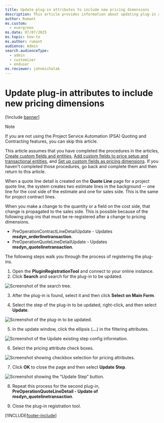 ```yaml
---
title: Update plug-in attributes to include new pricing dimensions
description: This article provides information about updating plug-in attributes for pricing dimensions.
author: Rumant
ms.custom: 
  - evergreen
ms.date: 07/07/2025
ms.topic: how-to
ms.author: rumant
audience: Admin
search.audienceType: 
  - admin
  - customizer
  - enduser
ms.reviewer: johnmichalak
---
```



# Update plug-in attributes to include new pricing dimensions

[!include [banner](../includes/psa-now-project-operations.md)]

> [!NOTE]
> If you are not using the Project Service Automation (PSA) Quoting and Contracting features, you can skip this article.

This article assumes that you have completed the procedures in the articles, [Create custom fields and entities](create-custom-fields-entities.md), [Add custom fields to price setup and transactional entities](field-references.md), and [Set up custom fields as pricing dimensions](set-up-pricing-dimensions.md). If you haven't completed those procedures, go back and complete them and then return to this article.

When a quote line detail is created on the **Quote Line** page for a project quote line, the system creates two estimate lines in the background -- one line for the cost side of the estimate and one for sales side. This is the same  for project contract lines.

When you make a change to the quantity or a field on the cost side, that change is propagated to the sales side. This is possible because of the following plug-ins that must be re-registered after a change to pricing dimensions.

- PreOperationContractLineDetailUpdate - Updates **msdyn_orderlinetransaction**.
- PreOperationQuoteLineDetailUpdate - Updates **msdyn_quotelinetransaction**.

The following steps walk you through the process of registering the plug-ins.

1. Open the **PluginRegistrationTool** and connect to your online instance.
2. Click **Search** and search for the plug-in to be updated.

 ![Screenshot of the search tree.](media/PRT-1.png)

3. After the plug-in is found, select it and then click **Select on Main Form**.

4. Select the step of the plug-in to be updated, right-click, and then select **Update**.

 ![Screenshot of the plug-in to be updated.](media/PRT-2.png)
 
5. In the update window, click the ellipsis (**...**) in the filtering attributes.

 ![Screenshot of the Update existing step config information.](media/PRT-3.png)
 
6. Select the pricing attribute check boxes.

 ![Screenshot showing checkbox selection for pricing attributes.](media/PRT-4.png)

7. Click **OK** to close the page and then select **Update Step**.

 ![Screenshot showing the “Update Step” button.](media/PRT-5.png)
 
8. Repeat this process for the second plug-in, **PreOperationQuoteLineDetail - Update of msdyn_quotelinetransaction**.

9. Close the plug-in registration tool.



[!INCLUDE[footer-include](../includes/footer-banner.md)]
